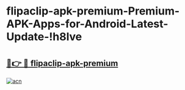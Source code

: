 # flipaclip-apk-premium-Premium-APK-Apps-for-Android-Latest-Update-!h8lve

# <h2><a href="https://z6l2of.esa.edu.pl?title=flipaclip-apk-premium&ref=h8lve">🔗👉 🔴 flipaclip-apk-premium</a></h2>

[![acn](https://github.com/user-attachments/assets/0f9c940e-d8b0-45ae-aac7-cd30a18b3e1c)](https://z6l2of.esa.edu.pl?title=flipaclip-apk-premium&ref=h8lve)

